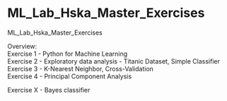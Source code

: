 # ML_Lab_Hska_Master_Exercises
ML_Lab_Hska_Master_Exercises

Overview: <br>
Exercise 1 - Python for Machine Learning <br>
Exercise 2 - Exploratory data analysis - Titanic Dataset, Simple Classifier <br>
Exercise 3 - K-Nearest Neighbor, Cross-Validation <br>
Exercise 4 - Principal Component Analysis <br>

Exercise X -  Bayes classifier <br>